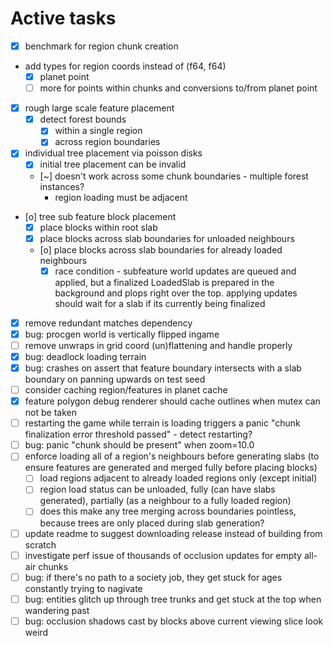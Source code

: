 # Active tasks

* [X] benchmark for region chunk creation
* add types for region coords instead of (f64, f64)
	* [X] planet point
	* [ ] more for points within chunks and conversions to/from planet point
* [X] rough large scale feature placement
	* [X] detect forest bounds
		* [X] within a single region
		* [X] across region boundaries
* [X] individual tree placement via poisson disks
	* [X] initial tree placement can be invalid
	* [~] doesn't work across some chunk boundaries - multiple forest instances?
		* region loading must be adjacent
* [o] tree sub feature block placement
	* [X] place blocks within root slab
	* [X] place blocks across slab boundaries for unloaded neighbours
	* [o] place blocks across slab boundaries for already loaded neighbours
		* [X] race condition - subfeature world updates are queued and applied, but a finalized LoadedSlab is prepared in the background and plops right over the top. applying updates should wait for a slab if its currently being finalized
* [X] remove redundant matches dependency
* [X] bug: procgen world is vertically flipped ingame
* [ ] remove unwraps in grid coord (un)flattening and handle properly
* [X] bug: deadlock loading terrain
* [X] bug: crashes on assert that feature boundary intersects with a slab boundary on panning upwards on test seed
* [ ] consider caching region/features in planet cache
* [X] feature polygon debug renderer should cache outlines when mutex can not be taken
* [ ] restarting the game while terrain is loading triggers a panic "chunk finalization error threshold passed" - detect restarting?
* [ ] bug: panic "chunk should be present" when zoom=10.0
* [ ] enforce loading all of a region's neighbours before generating slabs (to ensure features are generated and merged fully before placing blocks)
	* [ ] load regions adjacent to already loaded regions only (except initial)
	* [ ] region load status can be unloaded, fully (can have slabs generated), partially (as a neighbour to a fully loaded region)
	* [ ] does this make any tree merging across boundaries pointless, because trees are only placed during slab generation?
* [ ] update readme to suggest downloading release instead of building from scratch
* [ ] investigate perf issue of thousands of occlusion updates for empty all-air chunks
* [ ] bug: if there's no path to a society job, they get stuck for ages constantly trying to nagivate
* [ ] bug: entities glitch up through tree trunks and get stuck at the top when wandering past
* [ ] bug: occlusion shadows cast by blocks above current viewing slice look weird
